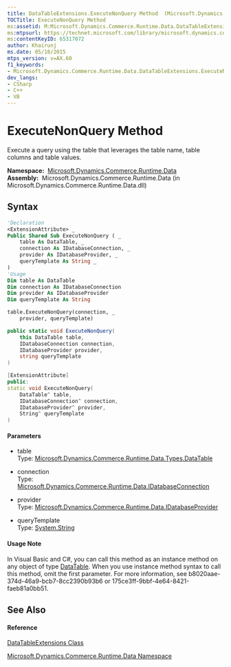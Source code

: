 ```yaml
---
title: DataTableExtensions.ExecuteNonQuery Method  (Microsoft.Dynamics.Commerce.Runtime.Data)
TOCTitle: ExecuteNonQuery Method
ms:assetid: M:Microsoft.Dynamics.Commerce.Runtime.Data.DataTableExtensions.ExecuteNonQuery(Microsoft.Dynamics.Commerce.Runtime.Data.Types.DataTable,Microsoft.Dynamics.Commerce.Runtime.Data.IDatabaseConnection,Microsoft.Dynamics.Commerce.Runtime.Data.IDatabaseProvider,System.String)
ms:mtpsurl: https://technet.microsoft.com/library/microsoft.dynamics.commerce.runtime.data.datatableextensions.executenonquery(v=AX.60)
ms:contentKeyID: 65317072
author: Khairunj
ms.date: 05/18/2015
mtps_version: v=AX.60
f1_keywords:
- Microsoft.Dynamics.Commerce.Runtime.Data.DataTableExtensions.ExecuteNonQuery
dev_langs:
- CSharp
- C++
- VB
---
```


# ExecuteNonQuery Method

Execute a query using the table that leverages the table name, table columns and table values.

**Namespace:**  [Microsoft.Dynamics.Commerce.Runtime.Data](microsoft-dynamics-commerce-runtime-data-namespace.md)  
**Assembly:**  Microsoft.Dynamics.Commerce.Runtime.Data (in Microsoft.Dynamics.Commerce.Runtime.Data.dll)

## Syntax

``` vb
'Declaration
<ExtensionAttribute> _
Public Shared Sub ExecuteNonQuery ( _
    table As DataTable, _
    connection As IDatabaseConnection, _
    provider As IDatabaseProvider, _
    queryTemplate As String _
)
'Usage
Dim table As DataTable
Dim connection As IDatabaseConnection
Dim provider As IDatabaseProvider
Dim queryTemplate As String

table.ExecuteNonQuery(connection, _
    provider, queryTemplate)
```

``` csharp
public static void ExecuteNonQuery(
    this DataTable table,
    IDatabaseConnection connection,
    IDatabaseProvider provider,
    string queryTemplate
)
```

``` c++
[ExtensionAttribute]
public:
static void ExecuteNonQuery(
    DataTable^ table, 
    IDatabaseConnection^ connection, 
    IDatabaseProvider^ provider, 
    String^ queryTemplate
)
```

#### Parameters

  - table  
    Type: [Microsoft.Dynamics.Commerce.Runtime.Data.Types.DataTable](datatable-class-microsoft-dynamics-commerce-runtime-data-types.md)  

<!-- end list -->

  - connection  
    Type: [Microsoft.Dynamics.Commerce.Runtime.Data.IDatabaseConnection](idatabaseconnection-interface-microsoft-dynamics-commerce-runtime-data.md)  

<!-- end list -->

  - provider  
    Type: [Microsoft.Dynamics.Commerce.Runtime.Data.IDatabaseProvider](idatabaseprovider-interface-microsoft-dynamics-commerce-runtime-data.md)  

<!-- end list -->

  - queryTemplate  
    Type: [System.String](https://technet.microsoft.com/library/s1wwdcbf\(v=ax.60\))  

#### Usage Note

In Visual Basic and C\#, you can call this method as an instance method on any object of type [DataTable](datatable-class-microsoft-dynamics-commerce-runtime-data-types.md). When you use instance method syntax to call this method, omit the first parameter. For more information, see b8020aae-374d-46a9-bcb7-8cc2390b93b6 or 175ce3ff-9bbf-4e64-8421-faeb81a0bb51.

## See Also

#### Reference

[DataTableExtensions Class](datatableextensions-class-microsoft-dynamics-commerce-runtime-data.md)

[Microsoft.Dynamics.Commerce.Runtime.Data Namespace](microsoft-dynamics-commerce-runtime-data-namespace.md)


